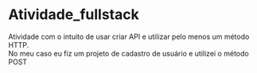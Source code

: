 # Atividade_fullstack

Atividade com o intuito de usar criar API e utilizar pelo menos um método HTTP.<br>
No meu caso eu fiz um projeto de cadastro de usuário e utilizei o método POST
